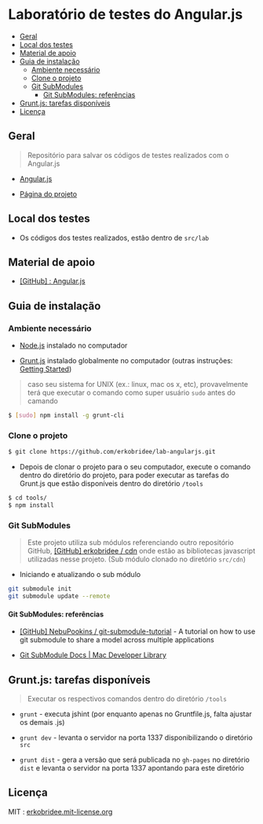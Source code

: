 # Laboratório de testes do Angular.js


<!-- toc -->
* [Geral](#geral)
* [Local dos testes](#local-dos-testes)
* [Material de apoio](#material-de-apoio)
* [Guia de instalação](#guia-de-instalação)
  * [Ambiente necessário](#ambiente-necessário)
  * [Clone o projeto](#clone-o-projeto)
  * [Git SubModules](#git-submodules)
    * [Git SubModules: referências](#git-submodules-referências)
* [Grunt.js: tarefas disponíveis](#gruntjs-tarefas-disponíveis)
* [Licença](#licença)

<!-- toc stop -->


## Geral

> Repositório para salvar os códigos de testes realizados com o Angular.js

* [Angular.js](http://angularjs.org/)

* [Página do projeto](http://erkobridee.github.io/lab-angularjs/)


## Local dos testes

* Os códigos dos testes realizados, estão dentro de `src/lab`


## Material de apoio

<!--
  * Veja a [Wiki](https://github.com/erkobridee/lab-angularjs/wiki) do projeto
-->

* [[GitHub] : Angular.js](https://github.com/soudev/knowledge.mine/blob/master/stuff/angularjs.md)


## Guia de instalação

### Ambiente necessário

* [Node.js](http://nodejs.org/) instalado no computador

* [Grunt.js](http://gruntjs.com/) instalado globalmente no computador (outras instruções: [Getting Started](http://gruntjs.com/getting-started))

> caso seu sistema for UNIX (ex.: linux, mac os x, etc), provavelmente terá que executar o comando como super usuário `sudo` antes do camando

```bash
$ [sudo] npm install -g grunt-cli
```

### Clone o projeto

```bash
$ git clone https://github.com/erkobridee/lab-angularjs.git
```

* Depois de clonar o projeto para o seu computador, execute o comando dentro do diretório do projeto, para poder executar as tarefas do Grunt.js que estão disponíveis dentro do diretório `/tools`

```bash
$ cd tools/
$ npm install
```

### Git SubModules

> Este projeto utiliza sub módulos referenciando outro repositório GitHub, [[GitHub] erkobridee / cdn](https://github.com/erkobridee/cdn) onde estão as bibliotecas javascript utilizadas nesse projeto. (Sub módulo clonado no diretório `src/cdn`)

* Iniciando e atualizando o sub módulo

```bash
git submodule init
git submodule update --remote
```

#### Git SubModules: referências

* [[GitHub] NebuPookins / git-submodule-tutorial](https://github.com/NebuPookins/git-submodule-tutorial) - A tutorial on how to use git submodule to share a model across multiple applications

* [Git SubModule Docs | Mac Developer Library](https://developer.apple.com/library/mac/documentation/Darwin/Reference/ManPages/man1/git-submodule.1.html)


## Grunt.js: tarefas disponíveis

> Executar os respectivos comandos dentro do diretório `/tools`

* `grunt` - executa jshint (por enquanto apenas no Gruntfile.js, falta ajustar os demais .js)

* `grunt dev` - levanta o servidor na porta 1337 disponibilizando o diretório `src`

* `grunt dist` - gera a versão que será publicada no `gh-pages` no diretório `dist` e levanta o servidor na porta 1337 apontando para este diretório


## Licença

MIT : [erkobridee.mit-license.org](http://erkobridee.mit-license.org)
